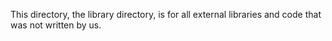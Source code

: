 This directory, the library directory, is for all external libraries and code that was not written by us.
